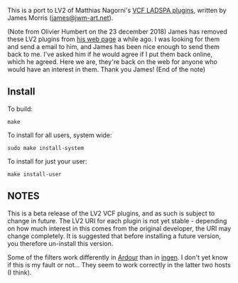 This is a port to LV2 of Matthias Nagorni's [VCF LADSPA plugins](http://www.suse.de/~mana/ladspa.html),
written by James Morris (<james@jwm-art.net>).

(Note from Olivier Humbert on the 23 december 2018)
James has removed these LV2 plugins from [his web page](http://www.jwm-art.net/) a while ago.
I was looking for them and send a email to him, and James has been nice enough to send them
back to me. I've asked him if he would agree if I put them back online, which he agreed.
Here we are, they're back on the web for anyone who would have an interest in them.
Thank you James!
(End of the note)

Install
-------

To build:

`make`

To install for all users, system wide:

`sudo make install-system`

To install for just your user:

`make install-user`


NOTES
-----

This is a beta release of the LV2 VCF plugins, and as such is subject to change in future. The LV2 URI for each plugin is not yet stable - depending on how much interest in this comes from the original developer, the URI may change completely. It is suggested that before installing a future version, you therefore un-install this version.

Some of the filters work differently in [Ardour](https://github.com/ardour/ardour) than in [ingen](https://drobilla.net/software/ingen). I don't yet know if this is my fault or not... They seem to work correctly in the latter two hosts (I think).
